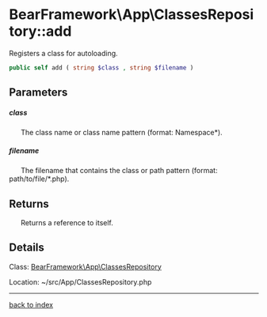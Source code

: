 # BearFramework\App\ClassesRepository::add

Registers a class for autoloading.

```php
public self add ( string $class , string $filename )
```

## Parameters

##### class

&nbsp;&nbsp;&nbsp;&nbsp;&nbsp;&nbsp;The class name or class name pattern (format: Namespace\*).

##### filename

&nbsp;&nbsp;&nbsp;&nbsp;&nbsp;&nbsp;The filename that contains the class or path pattern (format: path/to/file/*.php).

## Returns

&nbsp;&nbsp;&nbsp;&nbsp;&nbsp;&nbsp;Returns a reference to itself.

## Details

Class: [BearFramework\App\ClassesRepository](bearframework.app.classesrepository.class.md)

Location: ~/src/App/ClassesRepository.php

---

[back to index](index.md)

